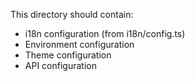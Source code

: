 This directory should contain:

- i18n configuration (from i18n/config.ts)
- Environment configuration
- Theme configuration
- API configuration